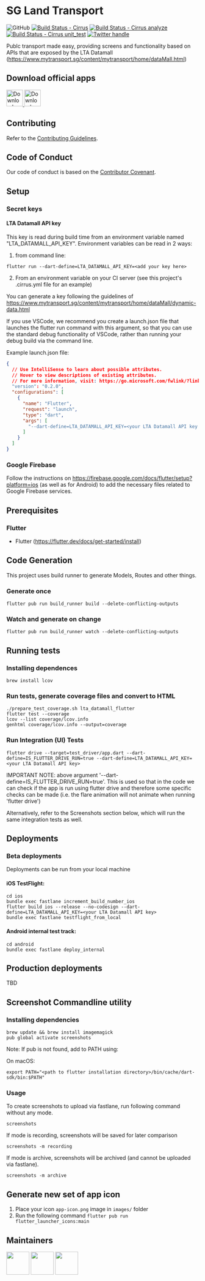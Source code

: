 # SG Land Transport

![GitHub][license badge]
[![Build Status - Cirrus][]][build status]
[![Build Status - Cirrus analyze][]][build status]
[![Build Status - Cirrus unit_test][]][build status]
[![Twitter handle][]][twitter badge]

Publc transport made easy, providing screens and functionality based on APIs that are exposed by the LTA Datamall (https://www.mytransport.sg/content/mytransport/home/dataMall.html)

## Download official apps

<a href="https://play.google.com/store/apps/details?id=com.saschaderungs.ltaDatamall">
  <img alt="Download on Google Play" src="https://play.google.com/intl/en_us/badges/images/badge_new.png" height=43>
</a>
<a href="https://apps.apple.com/sg/app/sg-land-transport/id1504247137">
  <img alt="Download on App Store" src="https://user-images.githubusercontent.com/7317008/43209852-4ca39622-904b-11e8-8ce1-cdc3aee76ae9.png" height=43>
</a>

## Contributing

Refer to the [Contributing Guidelines](CONTRIBUTING.md).

## Code of Conduct

Our code of conduct is based on the [Contributor Covenant](CODE_OF_CONDUCT.md).

## Setup

### Secret keys

#### LTA Datamall API key

This key is read during build time from an environment variable named "LTA_DATAMALL_API_KEY". Environment variables can be read in 2 ways:

1. from command line:

```
flutter run --dart-define=LTA_DATAMALL_API_KEY=<add your key here>
```

2. From an environment variable on your CI server (see this project's .cirrus.yml file for an example)

You can generate a key following the guidelines of https://www.mytransport.sg/content/mytransport/home/dataMall/dynamic-data.html

If you use VSCode, we recommend you create a launch.json file that launches the flutter run command with this argument, so that you can use the standard debug functionality of VSCode, rather than running your debug build via the command line.

Example launch.json file:

```json
{
  // Use IntelliSense to learn about possible attributes.
  // Hover to view descriptions of existing attributes.
  // For more information, visit: https://go.microsoft.com/fwlink/?linkid=830387
  "version": "0.2.0",
  "configurations": [
    {
      "name": "Flutter",
      "request": "launch",
      "type": "dart",
      "args": [
        "--dart-define=LTA_DATAMALL_API_KEY=<your LTA Datamall API key goes here"
      ]
    }
  ]
}
```

### Google Firebase

Follow the instructions on https://firebase.google.com/docs/flutter/setup?platform=ios (as well as for Android) to add the necessary files related to Google Firebase services.

## Prerequisites

### Flutter

- Flutter (https://flutter.dev/docs/get-started/install)

## Code Generation

This project uses build runner to generate Models, Routes and other things.

### Generate once

```
flutter pub run build_runner build --delete-conflicting-outputs
```

### Watch and generate on change

```
flutter pub run build_runner watch --delete-conflicting-outputs
```

## Running tests

### Installing dependences

```
brew install lcov
```

### Run tests, generate coverage files and convert to HTML

```
./prepare_test_coverage.sh lta_datamall_flutter
flutter test --coverage
lcov --list coverage/lcov.info
genhtml coverage/lcov.info --output=coverage
```

### Run Integration (UI) Tests

```
flutter drive --target=test_driver/app.dart --dart-define=IS_FLUTTER_DRIVE_RUN=true --dart-define=LTA_DATAMALL_API_KEY=<your LTA Datamall API key>
```

IMPORTANT NOTE: above argument '--dart-define=IS_FLUTTER_DRIVE_RUN=true'. This is used so that in the code we can check if the app is run using flutter drive and therefore some specific checks can be made (i.e. the flare animation will not animate when running 'flutter drive')

Alternatively, refer to the Screenshots section below, which will run the same integration tests as well.

## Deployments

### Beta deployments

Deployments can be run from your local machine

#### iOS TestFlight:

```
cd ios
bundle exec fastlane increment_build_number_ios
flutter build ios --release --no-codesign --dart-define=LTA_DATAMALL_API_KEY=<your LTA Datamall API key>
bundle exec fastlane testflight_from_local
```

#### Android internal test track:

```
cd android
bundle exec fastlane deploy_internal
```

## Production deployments

TBD

## Screenshot Commandline utility

### Installing dependencies

```
brew update && brew install imagemagick
pub global activate screenshots
```

Note: If pub is not found, add to PATH using:

On macOS:

```
export PATH="<path to flutter installation directory>/bin/cache/dart-sdk/bin:$PATH"
```

### Usage

To create screenshots to upload via fastlane, run following command without any mode.

```
screenshots
```

If mode is recording, screenshots will be saved for later comparison

```
screenshots -m recording
```

If mode is archive, screenshots will be archived (and cannot be uploaded via fastlane).

```
screenshots -m archive
```

## Generate new set of app icon

1. Place your icon `app-icon.png` image in `images/` folder
2. Run the following command `flutter pub run flutter_launcher_icons:main`

## Maintainers

<a href="https://github.com/ameego"><img width="60" height="60" src="https://github.com/ameego.png?size=500"/></a>
<a href="https://github.com/bobrenji"><img width="60" height="60" src="https://github.com/bobrenji.png?size=500"/></a>
<a href="https://github.com/sderungs99"><img width="60" height="60" src="https://github.com/sderungs99.png?size=500"/></a>

[license badge]: https://img.shields.io/github/license/bytecrumbs/sglandtransport
[twitter handle]: https://img.shields.io/twitter/follow/sgltapp.svg?style=social&label=Follow
[twitter badge]: https://twitter.com/intent/follow?screen_name=sgltapp
[build status - cirrus]: https://api.cirrus-ci.com/github/sderungs99/sglandtransport.svg
[build status - cirrus analyze]: https://api.cirrus-ci.com/github/sderungs99/sglandtransport.svg?task=analyze
[build status - cirrus unit_test]: https://api.cirrus-ci.com/github/sderungs99/sglandtransport.svg?task=unit_test
[build status]: https://cirrus-ci.com/github/sderungs99/sglandtransport/master
